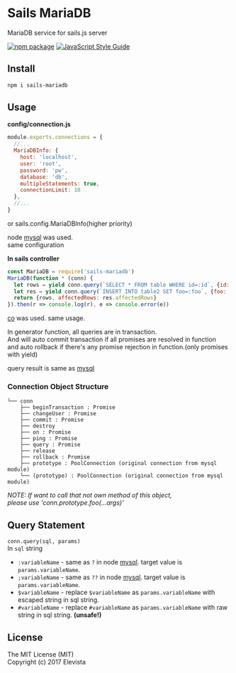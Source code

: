 # Sails MariaDB
MariaDB service for sails.js server

 [![npm package](https://img.shields.io/npm/v/sails-mariadb.svg?maxAge=2592000)](https://www.npmjs.com/package/sails-mariadb)
 [![JavaScript Style Guide](https://img.shields.io/badge/code_style-standard-brightgreen.svg)](https://standardjs.com)


## Install
```bash
npm i sails-mariadb
```
## Usage
**config/connection.js**
```js
module.exports.connections = {
  //...
  MariaDBInfo: {
    host: 'localhost',
    user: 'root',
    password: 'pw',
    database: 'db',
    multipleStatements: true,
    connectionLimit: 10
  },
  //...
}
```
or sails.config.MariaDBInfo(higher priority)

node [mysql](https://www.npmjs.com/package/mysql) was used.  
same configuration

**In sails controller**
```js
const MariaDB = require('sails-mariadb')
MariaDB(function * (conn) {
  let rows = yield conn.query(`SELECT * FROM table WHERE id=:id`, {id: 10})
  let res = yield conn.query(`INSERT INTO table2 SET foo=:foo`, {foo: 'foo'})
  return {rows, affectedRows: res.affectedRows}
}).then(r => console.log(r), e => console.error(e))
```
[co](https://www.npmjs.com/package/co) was used. same usage.

In generator function, all queries are in transaction.  
And will auto commit transaction if all promises are resolved in function  
and auto rollback if there's any promise rejection in function.(only promises with yield)

query result is same as [mysql](https://www.npmjs.com/package/mysql)

### Connection Object Structure
````
└── conn
    ├── beginTransaction : Promise
    ├── changeUser : Promise
    ├── commit : Promise
    ├── destroy
    ├── on : Promise
    ├── ping : Promise
    ├── query : Promise
    ├── release
    ├── rollback : Promise
    ├── prototype : PoolConnection (original connection from mysql module)
    └── (prototype) : PoolConnection (original connection from mysql module)
````
*NOTE: If want to call that not own method of this object,  
please use 'conn.prototype.foo(...args)'*


## Query Statement
`conn.query(sql, params)`  
In `sql` string
* `:variableName` - same as `?` in node [mysql](https://www.npmjs.com/package/mysql). target value is `params.variableName`.
* `;variableName` - same as `??` in node [mysql](https://www.npmjs.com/package/mysql). target value is `params.variableName`.
* `$variableName` - replace `$variableName` as `params.variableName` with escaped string in sql string.
* `#variableName` - replace `#variableName` as `params.variableName` with raw string in sql string. **(unsafe!)**


## License
The MIT License (MIT)  
Copyright (c) 2017 Elevista
